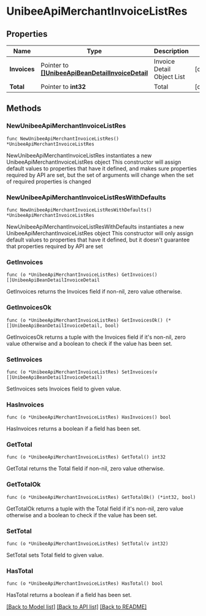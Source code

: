 # UnibeeApiMerchantInvoiceListRes

## Properties

Name | Type | Description | Notes
------------ | ------------- | ------------- | -------------
**Invoices** | Pointer to [**[]UnibeeApiBeanDetailInvoiceDetail**](UnibeeApiBeanDetailInvoiceDetail.md) | Invoice Detail Object List | [optional] 
**Total** | Pointer to **int32** | Total | [optional] 

## Methods

### NewUnibeeApiMerchantInvoiceListRes

`func NewUnibeeApiMerchantInvoiceListRes() *UnibeeApiMerchantInvoiceListRes`

NewUnibeeApiMerchantInvoiceListRes instantiates a new UnibeeApiMerchantInvoiceListRes object
This constructor will assign default values to properties that have it defined,
and makes sure properties required by API are set, but the set of arguments
will change when the set of required properties is changed

### NewUnibeeApiMerchantInvoiceListResWithDefaults

`func NewUnibeeApiMerchantInvoiceListResWithDefaults() *UnibeeApiMerchantInvoiceListRes`

NewUnibeeApiMerchantInvoiceListResWithDefaults instantiates a new UnibeeApiMerchantInvoiceListRes object
This constructor will only assign default values to properties that have it defined,
but it doesn't guarantee that properties required by API are set

### GetInvoices

`func (o *UnibeeApiMerchantInvoiceListRes) GetInvoices() []UnibeeApiBeanDetailInvoiceDetail`

GetInvoices returns the Invoices field if non-nil, zero value otherwise.

### GetInvoicesOk

`func (o *UnibeeApiMerchantInvoiceListRes) GetInvoicesOk() (*[]UnibeeApiBeanDetailInvoiceDetail, bool)`

GetInvoicesOk returns a tuple with the Invoices field if it's non-nil, zero value otherwise
and a boolean to check if the value has been set.

### SetInvoices

`func (o *UnibeeApiMerchantInvoiceListRes) SetInvoices(v []UnibeeApiBeanDetailInvoiceDetail)`

SetInvoices sets Invoices field to given value.

### HasInvoices

`func (o *UnibeeApiMerchantInvoiceListRes) HasInvoices() bool`

HasInvoices returns a boolean if a field has been set.

### GetTotal

`func (o *UnibeeApiMerchantInvoiceListRes) GetTotal() int32`

GetTotal returns the Total field if non-nil, zero value otherwise.

### GetTotalOk

`func (o *UnibeeApiMerchantInvoiceListRes) GetTotalOk() (*int32, bool)`

GetTotalOk returns a tuple with the Total field if it's non-nil, zero value otherwise
and a boolean to check if the value has been set.

### SetTotal

`func (o *UnibeeApiMerchantInvoiceListRes) SetTotal(v int32)`

SetTotal sets Total field to given value.

### HasTotal

`func (o *UnibeeApiMerchantInvoiceListRes) HasTotal() bool`

HasTotal returns a boolean if a field has been set.


[[Back to Model list]](../README.md#documentation-for-models) [[Back to API list]](../README.md#documentation-for-api-endpoints) [[Back to README]](../README.md)


